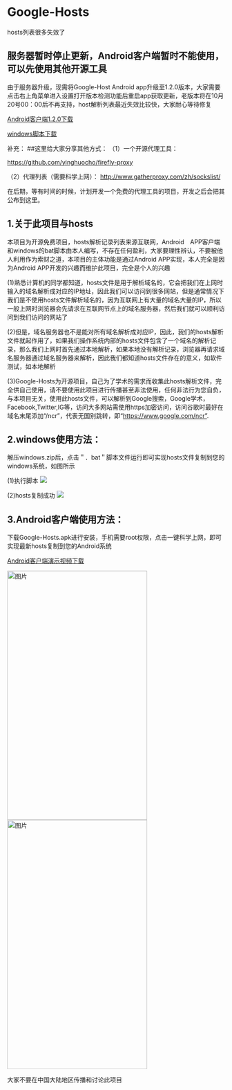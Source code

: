 # Google-Hosts
hosts列表很多失效了

## 服务器暂时停止更新，Android客户端暂时不能使用，可以先使用其他开源工具

由于服务器升级，现需将Google-Host Android app升级至1.2.0版本，大家需要点击右上角菜单进入设置打开版本检测功能后重启app获取更新，老版本将在10月20号00：00后不再支持，host解析列表最近失效比较快，大家耐心等待修复

<p><a href="https://github.com/jkdev-cn/Google-Hosts/raw/master/Google-Hosts.apk">Android客户端1.2.0下载</a></p>

<p><a href="https://github.com/jkdev-cn/Google-Hosts/raw/master/windows.zip">windows脚本下载</a></p>


补充：
##这里给大家分享其他方式：
（1）一个开源代理工具：
<p><a href="https://github.com/yinghuocho/firefly-proxy">https://github.com/yinghuocho/firefly-proxy</a></p>
（2）代理列表（需要科学上网）：
<a href="http://www.gatherproxy.com/zh/sockslist/">http://www.gatherproxy.com/zh/sockslist/</a>

在后期，等有时间的时候，计划开发一个免费的代理工具的项目，开发之后会把其公布到这里。


## 1.关于此项目与hosts
本项目为开源免费项目，hosts解析记录列表来源互联网，Android　APP客户端和windows的bat脚本由本人编写，不存在任何盈利，大家要理性辨认，不要被他人利用作为索财之道，本项目的主体功能是通过Android APP实现，本人完全是因为Android APP开发的兴趣而维护此项目，完全是个人的兴趣

(1)熟悉计算机的同学都知道，hosts文件是用于解析域名的，它会把我们在上网时输入的域名解析成对应的IP地址，因此我们可以访问到很多网站，但是通常情况下我们是不使用hosts文件解析域名的，因为互联网上有大量的域名大量的IP，所以一般上网时浏览器会先请求在互联网节点上的域名服务器，然后我们就可以顺利访问到我们访问的网站了

(2)但是，域名服务器也不是能对所有域名解析成对应IP，因此，我们的hosts解析文件就起作用了，如果我们操作系统内部的hosts文件包含了一个域名的解析记录，那么我们上网时首先通过本地解析，如果本地没有解析记录，浏览器再请求域名服务器通过域名服务器来解析，因此我们都知道hosts文件存在的意义，如软件测试，如本地解析

(3)Google-Hosts为开源项目，自己为了学术的需求而收集此hosts解析文件，完全供自己使用，请不要使用此项目进行传播甚至非法使用，任何非法行为您自负，与本项目无关，使用此hosts文件，可以解析到Google搜索，Google学术，Facebook,Twitter,IG等，访问大多网站需使用https加密访问，访问谷歌时最好在域名末尾添加“/ncr”，代表无国别跳转，即“https://www.google.com/ncr”.

## 2.windows使用方法：
解压windows.zip后，点击＂．bat＂脚本文件运行即可实现hosts文件复制到您的windows系统，如图所示

(1)执行脚本
<img src="https://github.com/jkdev-cn/Google-Hosts/blob/master/res/windows_01.png">

(2)hosts复制成功
<img src="https://github.com/jkdev-cn/Google-Hosts/blob/master/res/windows_02.png">

## 3.Android客户端使用方法：
下载Google-Hosts.apk进行安装，手机需要root权限，点击一键科学上网，即可实现最新hosts复制到您的Android系统
<p><a href="https://github.com/jkdev-cn/Google-Hosts/raw/master/res/video.mp4">Android客户端演示视频下载</a></p>

<img src="https://github.com/jkdev-cn/Google-Hosts/blob/master/res/mobile_1.png" width = "324" height = "576" alt="图片" align=center />　<img src="https://github.com/jkdev-cn/Google-Hosts/blob/master/res/mobile_2.png" width = "324" height = "576" alt="图片" align=center />
<br>

大家不要在中国大陆地区传播和讨论此项目


